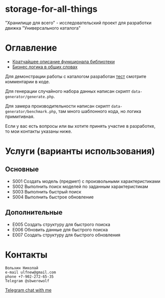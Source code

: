 # storage-for-all-things
"Хранилище для всего" - исследовательский проект для разработки движка
 "Универсального каталога"
# Оглавление
- [Кратчайшее описание функционала библиотеки](/readme.md)
- [Бизнес логика в общих словах](/inner-workings.md)

Для демонстрации работы с каталогом разработан
[тест](/tests/integration/AutomatedProcessTest.php) смотрите
комментарии в коде.

Для генерации случайного набора данных написан скрипт
`data-generator/generate.php`.

Для замера производительности написан скрипт 
`data-generator/benchmark.php`, там много шаблонного кода, но логика
примитивная.

Если у вас есть вопросы или вы хотите принять участие в разработке, то
мои контакты указаны ниже.
# Услуги (варианты использования)

## Основные

- S001 Создать модель (предмет) с произвольными характеристиками
- S002 Выполнить поиск моделей по заданным характеристикам
- S003 Выполнить быстрый поиск
- S004 Выполнить быстрое обновление

## Дополнительные

- E005 Создать структуру для быстрого поиска
- E006 Обновить данные для быстрого поиска
- E007 Создать структуру для быстрого обновления
# Контакты
```
Вольхин Николай
e-mail ulfnew@gmail.com
phone +7-902-272-65-35
Telegram @sbwerewolf
```

[Telegram chat with me](https://t.me/SbWereWolf) 

